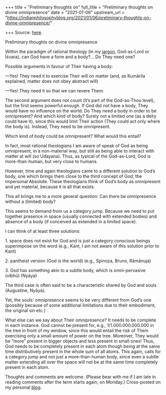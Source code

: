 +++
title = "Preliminary thoughts on"
full_title = "Preliminary thoughts on divine omnipresence"
date = "2021-01-06"
upstream_url = "https://indianphilosophyblog.org/2021/01/06/preliminary-thoughts-on-divine-omnipresence/"

+++
Source: [here](https://indianphilosophyblog.org/2021/01/06/preliminary-thoughts-on-divine-omnipresence/).

Preliminary thoughts on divine omnipresence

Within the paradigm of rational theology (in my
[jargon](http://elisafreschi.com/2017/03/31/god-and-realism/),
God-as-Lord or Īśvara), can God have a form and a body?… Do They need
one?

Possible arguments in favour of Their having a body:

—Yes! They need it to exercise Their will on matter (and, as Kumārila
explained, matter does not obey abstract will)

—Yes! They need it so that we can revere Them.

The second argument does not count (it’s part of the God-as-Thou level),
but the first seems powerful enough. If God did not have a body, They
would have no influence on the world. Do They need a body in order to be
omnipresent? And which kind of body? Surely not a limited one (as a
deity could have it), since this would limit Their action (They could
act only where the body is). Instead, They need to be omnipresent.

Which kind of body could be omnipresent? What would this entail?

In fact, most rational theologians I am aware of speak of God as being
omnipresent, in a non-material way, but still as being able to interact
with matter at will (so Udayana). Thus, as typical of the God-as-Lord,
God is more-than-human, but very close to humans.

However, time and again theologians came to a different solution to
God’s body, one which brings them close to the third concept of God, the
impersonal Absolute. These theologians think of God’s body as
omnipresent and yet material, because it is all that exists.

This all brings me to a more general question: Can there be omnipresence
without a (limited) body?

This seems to demand from us a category jump. Because we need to put
together presence in space (usually connected with extended bodies) and
absence of a body (if conceived as extended in a limited space).

I can think of at least three solutions:

1\. space does not exist for God and is just a category conscious beings
superimpose on the word (e.g., Kant, I am not aware of this solution
prior to Kant)

2\. pantheist version (God is the world) (e.g., Spinoza, Bruno,
Rāmānuja)

3\. God has something akin to a subtle body, which is omni-pervasive
(vibhū) (Nyāya)

The third case is often said to be a characteristic shared by God and
souls (Augustine, Nyāya).

Yet, the souls’ omnipresence seems to be very different from God’s one
(possibly because of some additional limitations due to their
embodiment, the original sin etc.)

What else can we say about Their omnipresence? It needs to be complete
in each instance. God cannot be present for, e.g., 1/1.000.000.000.000
in the tree in front of my window, since this would entail the risk of
Them exercising only a small amount of power on the tree. Moreover, They
would be “more” present in bigger objects and less present in small
ones! Thus, God needs to be completely present in each atom though being
at the same time distributively present in the whole sum of all atoms.
This again, calls for a category jump and not just a more-than-human
body, since even a subtle matter extending all over the space will not
be at the same time completely present in each atom.

Thoughts and comments are welcome. (Please bear with me if I am late in
reading comments after the term starts again, on Monday.) Cross-posted
on my personal [blog](http://elisafreschi.com).
